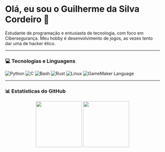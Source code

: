# Olá, eu sou o Guilherme da Silva Cordeiro 👋

<p align="left">
  Estudante de programação e entusiasta de tecnologia, com foco em Cibersegurança. Meu hobby é desenvolvimento de jogos, as vezes tento dar uma de hacker ético.
</p>

---

### 💻 Tecnologias e Linguagens

<p align="left">
  <img src="https://img.shields.io/badge/Python-3776AB?style=for-the-badge&logo=python&logoColor=white" alt="Python"/>
  <img src="https://img.shields.io/badge/C-A8B9CC?style=for-the-badge&logo=c&logoColor=black" alt="C"/>
  <img src="https://img.shields.io/badge/Bash-4EAA25?style=for-the-badge&logo=gnubash&logoColor=white" alt="Bash"/>
  <img src="https://img.shields.io/badge/Bash-4EAA25?style=for-the-badge&logo=gnubash&logoColor=white" alt="Rust"/>
  <img src="https://img.shields.io/badge/Bash-4EAA25?style=for-the-badge&logo=gnubash&logoColor=white" alt="Linux"/>
  <img src="https://img.shields.io/badge/GameMaker-000000?style=for-the-badge&logo=gamemaker&logoColor=white" alt="GameMaker Language"/>
</p>

---

### 📊 Estatísticas do GitHub

<p align="center">
  <img height="150em" src="https://github-readme-stats.vercel.app/api?username=guilherme-digitron&show_icons=true&theme=tokyonight&include_all_commits=true&count_private=true"/>
  <img height="150em" src="https://github-readme-stats.vercel.app/api/top-langs/?username=guilherme-digitron&layout=compact&langs_count=7&theme=tokyonight"/>
</p>

